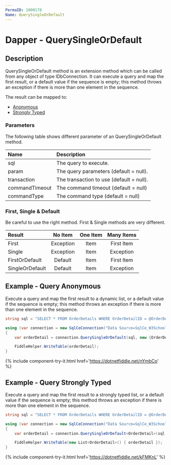 ```yaml
---
PermaID: 1000178
Name: QuerySingleOrDefault
---
```


# Dapper - QuerySingleOrDefault

## Description
QuerySingleOrDefault method is an extension method which can be called from any object of type IDbConnection. It can execute a query and map the first result, or a default value if the sequence is empty; this method throws an exception if there is more than one element in the sequence.

The result can be mapped to:

- [Anonymous](#example---query-anonymous)
- [Strongly Typed](#example---query-strongly-typed)

### Parameters
The following table shows different parameter of an QuerySingleOrDefault method.

| Name | Description |
| :--- | :---------- |
| sql            | The query to execute. |
| param          | The query parameters (default = null). |
| transaction    | The transaction to use (default = null). |
| commandTimeout | The command timeout (default = null) |
| commandType    | The command type (default = null) |

### First, Single & Default
Be careful to use the right method. First & Single methods are very different.

| Result          | No Item   | One Item | Many Items |
| :-------------- | :-------: | :------: | :--------: |
| First           | Exception | Item     | First Item |
| Single          | Exception | Item     | Exception  |
| FirstOrDefault  | Default   | Item     | First Item |
| SingleOrDefault | Default   | Item     | Exception  |

## Example - Query Anonymous
Execute a query and map the first result to a dynamic list, or a default value if the sequence is empty; this method throws an exception if there is more than one element in the sequence.

```csharp
string sql = "SELECT * FROM OrderDetails WHERE OrderDetailID = @OrderDetailID;";

using (var connection = new SqlCeConnection("Data Source=SqlCe_W3Schools.sdf"))
{
	var orderDetail = connection.QuerySingleOrDefault(sql, new {OrderDetailID = 1});

	FiddleHelper.WriteTable(orderDetail);
}
```
{% include component-try-it.html href='https://dotnetfiddle.net/nYmbCo' %}

## Example - Query Strongly Typed
Execute a query and map the first result to a strongly typed list, or a default value if the sequence is empty; this method throws an exception if there is more than one element in the sequence.

```csharp
string sql = "SELECT * FROM OrderDetails WHERE OrderDetailID = @OrderDetailID;";

using (var connection = new SqlCeConnection("Data Source=SqlCe_W3Schools.sdf"))
{			
	var orderDetail = connection.QuerySingleOrDefault<OrderDetail>(sql, new {OrderDetailID = 1});

	FiddleHelper.WriteTable(new List<OrderDetail>() { orderDetail });
}
```
{% include component-try-it.html href='https://dotnetfiddle.net/kFMKnL' %}
